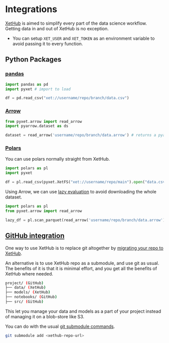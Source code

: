 # Integrations

[XetHub](https://xethub.com) is aimed to simplify every part of the data science workflow.   
Getting data in and out of XetHub is no exception.

* You can setup `XET_USER` and `XET_TOKEN` as an environment variable to avoid passing it to every function.

## Python Packages

### [pandas](https://pandas.pydata.org/)

```python
import pandas as pd
import pyxet # import to load

df = pd.read_csv("xet://username/repo/branch/data.csv")
```

### [Arrow](https://arrow.apache.org/)

```python
from pyxet.arrow import read_arrow
import pyarrow.dataset as ds

dataset = read_arrow('username/repo/branch/data.arrow') # returns a pyarrow.dataset
```

### [Polars](https://pola-rs.github.io/polars-book/user-guide/introduction.html)

You can use polars normally straight from XetHub.

```python
import polars as pl
import pyxet

df = pl.read_csv(pyxet.XetFS("xet://username/repo/main").open("data.csv"))
```

Using Arrow, we can use [lazy evaluation](https://pola-rs.github.io/polars-book/user-guide/lazy-api/intro.html) to avoid
downloading the whole dataset.

```python
import polars as pl
from pyxet.arrow import read_arrow

lazy_df = pl.scan_parquet(read_arrow('username/repo/branch/data.arrow'))
``` 


## [GitHub integration](https://github.com)

One way to use XetHub is to replace git altogether
by [migrating your repo to XetHub](https://xethub.com/assets/docs/migration/import-from-git).

An alternative is to use XetHub repo as a submodule, and use git as usual.   
The benefits of it is that it is minimal effort, and you get all the benefits of XetHub where needed.

```bash
project/ (GitHub)
├── data/ (XetHub)
├── models/ (XetHub)
├── notebooks/ (GitHub)
├── src/ (GitHub)
```

This let you manage your data and models as a part of your project instead of managing it on a blob-store like S3.   

You can do with the usual [git submodule commands](https://git-scm.com/book/en/v2/Git-Tools-Submodules).
```bash
git submodule add <xethub-repo-url>
```

